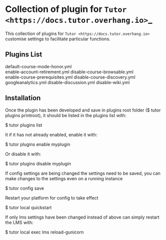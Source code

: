 Collection of plugin for `Tutor <https://docs.tutor.overhang.io>`_
===============================================================
This collection of plugins for `Tutor <https://docs.tutor.overhang.io>` customise settings to facilitate particular functions.


Plugins List
------------

default-course-mode-honor.yml  
enable-account-retirement.yml
disable-course-browsable.yml   
enable-course-prerequisites.yml
disable-course-discovery.yml   
googleanalytics.yml
disable-discussion.yml
disable-wiki.yml

Installation
------------

Once the plugin has been developed and save in plugins root folder ($ tutor plugins printroot), it should be listed in the plugins list with: 

$ tutor plugins list 

It if it has not already enabled, enable it with: 

$ tutor plugins enable myplugin 

Or disable it with: 

$ tutor plugins disable myplugin 

If config settings are being changed the settings need to be saved, you can make changes to the settings even on a running instance 

$ tutor config save 

Restart your platform for config to take effect 

$ tutor local quickstart 

If only lms settings have been changed instead of above can simply restart the LMS with: 

$ tutor local exec lms reload-gunicorn 
